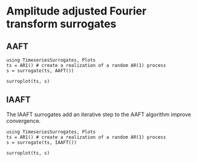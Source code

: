 # Amplitude adjusted Fourier transform surrogates

## AAFT


```@example
using TimeseriesSurrogates, Plots
ts = AR1() # create a realization of a random AR(1) process
s = surrogate(ts, AAFT())

surroplot(ts, s)
```

## IAAFT

The IAAFT surrogates add an iterative step to the AAFT algorithm improve convergence.

```@example
using TimeseriesSurrogates, Plots
ts = AR1() # create a realization of a random AR(1) process
s = surrogate(ts, IAAFT())

surroplot(ts, s)
```
